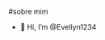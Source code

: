 #sobre mim
- 👋 Hi, I’m @Evellyn1234

<!---
Evellyn1234/Evellyn1234 is a ✨ special ✨ repository because its `README.md` (this file) appears on your GitHub profile.
You can click the Preview link to take a look at your changes.
--->
